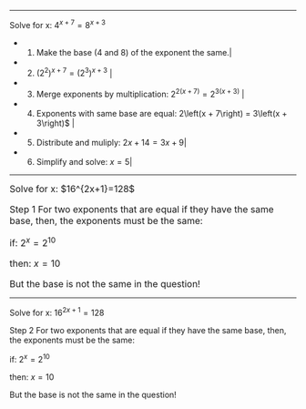 <!--
https://www.montville.net/cms/lib3/NJ01001247/Centricity/Domain/564/3-4%20Exponential%20and%20Logarithmic%20Equations.pdf
-->

---

Solve for x: $4^{x + 7} = 8^{x + 3}$

- 1. Make the base (4 and 8) of the exponent the same.|
- 2. $(2^2)^{x + 7} = (2^3)^{x + 3}$ |
- 3. Merge exponents by multiplication: $2^{2\left(x + 7\right)} = 2^{3\left(x + 3\right)}$ |
- 4. Exponents with same base are equal:  2\left(x + 7\right) = 3\left(x + 3\right)$ |
- 5. Distribute and muliply:  $2x + 14 = 3x + 9$|
- 6. Simplify and solve:  $x = 5$|
---

<font size=3>
Solve for x: $16^{2x+1}=128$

Step 1
For two exponents that are equal if they have the same base, then, the exponents must be the same:

if: $2^{x} = 2^{10}$

then: $x = 10$

But the base is not the same in the question!
</font>

---

Solve for x: $16^{2x+1}=128$

Step 2
For two exponents that are equal if they have the same base, then, the exponents must be the same:

if: $2^{x} = 2^{10}$

then: $x = 10$

But the base is not the same in the question!



